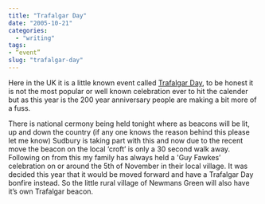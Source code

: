 ```yaml
---
title: "Trafalgar Day"
date: "2005-10-21"
categories: 
  - "writing"
tags:
- “event”
slug: "trafalgar-day"
---
```


Here in the UK it is a little known event called [Trafalgar Day][1], to be honest it is not the most popular or well known celebration ever to hit the calender but as this year is the 200 year anniversary people are making a bit more of a fuss.  

There is national cermony being held tonight where as beacons will be lit, up and down the country (if any one knows the reason behind this please let me know) Sudbury is taking part with this and now due to the recent move the beacon on the local ‘croft’ is only a 30 second walk away. Following on from this my family has always held a 'Guy Fawkes’ celebration on or around the 5th of November in their local village. It was decided this year that it would be moved forward and have a Trafalgar Day bonfire instead. So the little rural village of Newmans Green will also have it’s own Trafalgar beacon.

[1]:	https://en.wikipedia.org/wiki/Trafalgar_Day